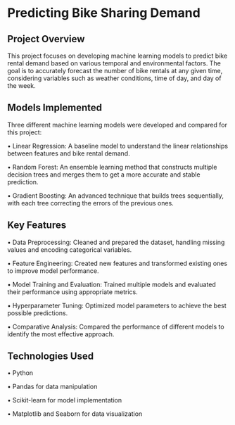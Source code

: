 # Predicting Bike Sharing Demand

## Project Overview
This project focuses on developing machine learning models to predict bike rental demand based on various temporal and environmental factors. The goal is to accurately forecast the number of bike rentals at any given time, considering variables such as weather conditions, time of day, and day of the week.

## Models Implemented
Three different machine learning models were developed and compared for this project:

• Linear Regression: A baseline model to understand the linear relationships between features and bike rental demand.

• Random Forest: An ensemble learning method that constructs multiple decision trees and merges them to get a more accurate and stable prediction.

• Gradient Boosting: An advanced technique that builds trees sequentially, with each tree correcting the errors of the previous ones.

## Key Features
• Data Preprocessing: Cleaned and prepared the dataset, handling missing values and encoding categorical variables.

• Feature Engineering: Created new features and transformed existing ones to improve model performance.

• Model Training and Evaluation: Trained multiple models and evaluated their performance using appropriate metrics.

• Hyperparameter Tuning: Optimized model parameters to achieve the best possible predictions.

• Comparative Analysis: Compared the performance of different models to identify the most effective approach.

## Technologies Used
• Python

• Pandas for data manipulation

• Scikit-learn for model implementation

• Matplotlib and Seaborn for data visualization
